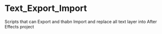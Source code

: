# Text_Export_Import
Scripts that can Export and thabn Import and replace all text layer into After Effects project
